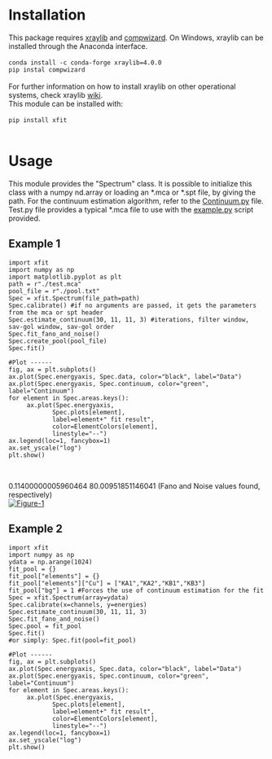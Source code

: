 # Installation

This package requires [xraylib][xraylib] and [compwizard][compwizard]. On Windows, xraylib can be installed through the Anaconda interface.
<br><br>
`conda install -c conda-forge xraylib=4.0.0`<br>
`pip instal compwizard`
<br><br>
For further information on how to install xraylib on other operational systems, check xraylib [wiki][xlibwiki].
<br>
This module can be installed with:
<br><br>
`pip install xfit`
<br><br>

# Usage
This module provides the "Spectrum" class. It is possible to initialize this class with a numpy nd.array or loading an *.mca or *.spt file, by giving the path.
For the continuum estimation algorithm, refer to the [Continuum.py][continuum] file.
<br>
Test.py file provides a typical *.mca file to use with the [example.py][example] script provided.

## Example 1

```
import xfit
import numpy as np
import matplotlib.pyplot as plt
path = r"./test.mca"
pool_file = r"./pool.txt"
Spec = xfit.Spectrum(file_path=path)
Spec.calibrate() #if no arguments are passed, it gets the parameters from the mca or spt header
Spec.estimate_continuum(30, 11, 11, 3) #iterations, filter window, sav-gol window, sav-gol order
Spec.fit_fano_and_noise()
Spec.create_pool(pool_file)
Spec.fit()

#Plot ------
fig, ax = plt.subplots()
ax.plot(Spec.energyaxis, Spec.data, color="black", label="Data")
ax.plot(Spec.energyaxis, Spec.continuum, color="green", label="Continuum")
for element in Spec.areas.keys():
     ax.plot(Spec.energyaxis, 
            Spec.plots[element],
            label=element+" fit result", 
            color=ElementColors[element],
            linestyle="--")
ax.legend(loc=1, fancybox=1)
ax.set_yscale("log")
plt.show()
```
<br>

0.11400000005960464 80.00951851146041 (Fano and Noise values found, respectively)<br>
<a href="https://ibb.co/Krpptzw"><img src="https://i.ibb.co/G544Z3T/Figure-1.png" alt="Figure-1" border="0"></a>

## Example 2

```
import xfit
import numpy as np
ydata = np.arange(1024)
fit_pool = {}
fit_pool["elements"] = {}
fit_pool["elements"]["Cu"] = ["KA1","KA2","KB1","KB3"]
fit_pool["bg"] = 1 #Forces the use of continuum estimation for the fit
Spec = xfit.Spectrum(array=ydata)
Spec.calibrate(x=channels, y=energies)
Spec.estimate_continuum(30, 11, 11, 3)
Spec.fit_fano_and_noise()
Spec.pool = fit_pool
Spec.fit()
#or simply: Spec.fit(pool=fit_pool)

#Plot ------
fig, ax = plt.subplots()
ax.plot(Spec.energyaxis, Spec.data, color="black", label="Data")
ax.plot(Spec.energyaxis, Spec.continuum, color="green", label="Continuum")
for element in Spec.areas.keys():
     ax.plot(Spec.energyaxis, 
            Spec.plots[element],
            label=element+" fit result", 
            color=ElementColors[element],
            linestyle="--")
ax.legend(loc=1, fancybox=1)
ax.set_yscale("log")
plt.show()
```
<br>

[xraylib]: http://lvserver.ugent.be/xraylib
[xlibwiki]: https://github.com/tschoonj/xraylib/wiki/Installation-instructions
[compwizard]: https://pypi.org/project/compwizard/#description
[continuum]: https://github.com/linssab/xfit/blob/master/xfit/Continuum.py
[example]: https://github.com/linssab/xfit/blob/master/example.py
